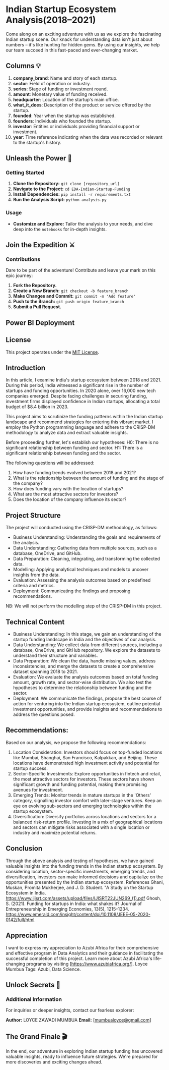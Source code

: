 # Indian Startup Ecosystem Analysis(2018–2021)

Come along on an exciting adventure with us as we explore the fascinating Indian startup scene. Our knack for understanding data isn't just about numbers – it's like hunting for hidden gems. By using our insights, we help our team succeed in this fast-paced and ever-changing market.
## Columns 💡

1. **company_brand**: Name and story of each startup.
2. **sector**: Field of operation or industry.
3. **series**: Stage of funding or investment round.
4. **amount**: Monetary value of funding received.
5. **headquarter**: Location of the startup's main office.
6. **what_it_does**: Description of the product or service offered by the startup.
7. **founded**: Year when the startup was established.
8. **founders**: Individuals who founded the startup.
9. **investor**: Entities or individuals providing financial support or investment.
10. **year**: Time reference indicating when the data was recorded or relevant to the startup's history.


## Unleash the Power 🚀

### Getting Started

1. **Clone the Repository:** `git clone [repository_url]`
2. **Navigate to the Project:** `cd EDA-Indian-Startup-Funding`
3. **Install Dependencies:** `pip install -r requirements.txt`
4. **Run the Analysis Script:** `python analysis.py`

### Usage

- **Customize and Explore:** Tailor the analysis to your needs, and dive deep into the `notebooks` for in-depth insights.

## Join the Expedition ⚔️

### Contributions

Dare to be part of the adventure! Contribute and leave your mark on this epic journey:

1. **Fork the Repository.**
2. **Create a New Branch:** `git checkout -b feature_branch`
3. **Make Changes and Commit:** `git commit -m 'Add feature'`
4. **Push to the Branch:** `git push origin feature_branch`
5. **Submit a Pull Request.**

## Power BI Deployment


## License

This project operates under the [MIT License](LICENSE.md).

## Introduction
In this article, I examine India's startup ecosystem between 2018 and 2021. During this period, India witnessed a significant rise in the number of startups and funding opportunities. In 2020 alone, over 16,000 new tech companies emerged. Despite facing challenges in securing funding, investment firms displayed confidence in Indian startups, allocating a total budget of $8.4 billion in 2023.

This project aims to scrutinize the funding patterns within the Indian startup landscape and recommend strategies for entering this vibrant market. I employ the Python programming language and adhere to the CRISP-DM methodology to analyze data and extract valuable insights.

Before proceeding further, let's establish our hypotheses:
H0: There is no significant relationship between funding and sector.
H1: There is a significant relationship between funding and the sector.

The following questions will be addressed:
1. How have funding trends evolved between 2018 and 2021?
2. What is the relationship between the amount of funding and the stage of the company?
3. How does funding vary with the location of startups?
5. What are the most attractive sectors for investors?
6. Does the location of the company influence its sector?

## Project Structure
The project will conducted using the CRISP-DM methodology, as follows:
- Business Understanding: Understanding the goals and requirements of the analysis.
- Data Understanding: Gathering data from multiple sources, such as a database, OneDrive, and GitHub.
- Data Preparation: Cleaning, integrating, and transforming the collected data.
- Modelling: Applying analytical techniques and models to uncover insights from the data.
- Evaluation: Assessing the analysis outcomes based on predefined criteria and metrics.
- Deployment: Communicating the findings and proposing recommendations.

NB: We will not perform the modelling step of the CRISP-DM in this project.

## Technical Content
- Business Understanding: In this stage, we gain an understanding of the startup funding landscape in India and the objectives of our analysis.
- Data Understanding: We collect data from different sources, including a database, OneDrive, and GitHub repository. We explore the datasets to understand their structure and variables.
- Data Preparation: We clean the data, handle missing values, address inconsistencies, and merge the datasets to create a comprehensive dataset spanning 2018 to 2021.
- Evaluation: We evaluate the analysis outcomes based on total funding amount, growth rate, and sector-wise distribution. We also test the hypotheses to determine the relationship between funding and the sector.
- Deployment: We communicate the findings, propose the best course of action for venturing into the Indian startup ecosystem, outline potential investment opportunities, and provide insights and recommendations to address the questions posed.

## Recommendations:
Based on our analysis, we propose the following recommendations:
1. Location Consideration:
Investors should focus on top-funded locations like Mumbai, Shanghai, San Francisco, Kalpakkan, and Beijing. These locations have demonstrated high investment activity and potential for startup success.
2. Sector-Specific Investments:
Explore opportunities in fintech and retail, the most attractive sectors for investors. These sectors have shown significant growth and funding potential, making them promising avenues for investment.
3. Emerging Trends:
Monitor trends in mature startups in the 'Others' category, signalling investor comfort with later-stage ventures. Keep an eye on evolving sub-sectors and emerging technologies within the startup ecosystem.
4. Diversification:
Diversify portfolios across locations and sectors for a balanced risk-return profile. Investing in a mix of geographical locations and sectors can mitigate risks associated with a single location or industry and maximize potential returns.
## Conclusion
Through the above analysis and testing of hypotheses, we have gained valuable insights into the funding trends in the Indian startup ecosystem. By considering location, sector-specific investments, emerging trends, and diversification, investors can make informed decisions and capitalize on the opportunities presented by the Indian startup ecosystem.
References
Ghani, Muskan, Promita Mukherjee, and J. D. Student. "A Study on the Startup Ecosystem in India. https://www.ijisrt.com/assets/upload/files/IJISRT22JUN269_(1).pdf
Ghosh, S. (2021). Funding for startups in India: what shakes it? Journal of Entrepreneurship in Emerging Economies, 13(5), 1215–1234. https://www.emerald.com/insight/content/doi/10.1108/JEEE-05-2020-0142/full/html
## Appreciation
I want to express my appreciation to Azubi Africa for their comprehensive and effective program in Data Analytics and their guidance in facilitating the successful completion of this project. Learn more about Azubi Africa's life-changing programs by visiting [https://www.azubiafrica.org/].
Loyce Mumbua
Tags:
Azubi, Data Science.

## Unlock Secrets 🧐

### Additional Information

For inquiries or deeper insights, contact our fearless explorer:

**Author:** LOYCE ZAWADI MUMBUA
**Email:** [mumbualoyce@gmail.com]

## The Grand Finale 🎬

In the end, our adventure in exploring Indian startup funding has uncovered valuable insights, ready to influence future strategies. We're prepared for more discoveries and exciting changes ahead.
